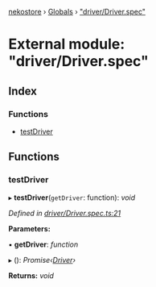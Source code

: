 [nekostore](../README.md) › [Globals](../globals.md) › ["driver/Driver.spec"](_driver_driver_spec_.md)

# External module: "driver/Driver.spec"

## Index

### Functions

* [testDriver](_driver_driver_spec_.md#testdriver)

## Functions

###  testDriver

▸ **testDriver**(`getDriver`: function): *void*

*Defined in [driver/Driver.spec.ts:21](https://github.com/esnya/nekostore/blob/de830f5/src/driver/Driver.spec.ts#L21)*

**Parameters:**

▪ **getDriver**: *function*

▸ (): *Promise‹[Driver](../interfaces/_driver_.driver.md)›*

**Returns:** *void*
